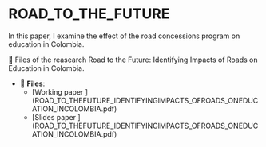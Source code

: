# ROAD_TO_THE_FUTURE
In this paper, I examine   the effect of the road concessions program on education  in Colombia.
 
:paperclip: Files of the reasearch  Road to the Future: Identifying Impacts of Roads on Education in Colombia.
 
- :file_folder: __Files__:
     + [Working paper ] (ROAD_TO_THEFUTURE_IDENTIFYINGIMPACTS_OFROADS_ONEDUCATION_INCOLOMBIA.pdf)
     + [Slides paper ] (ROAD_TO_THEFUTURE_IDENTIFYINGIMPACTS_OFROADS_ONEDUCATION_INCOLOMBIA.pdf)
 
